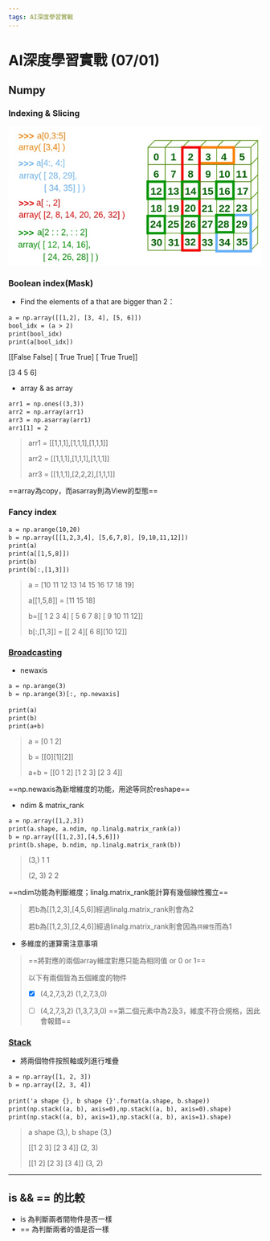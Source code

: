 ```yaml
---
tags: AI深度學習實戰
---
```

# AI深度學習實戰 (07/01)

## Numpy
### Indexing & Slicing
![](./img/Numpy1.jpg)

### Boolean index(Mask)
- Find the elements of a that are bigger than 2：
```javascript=1
a = np.array([[1,2], [3, 4], [5, 6]])
bool_idx = (a > 2)
print(bool_idx)
print(a[bool_idx]) 
```
[[False False]
 [ True  True]
 [ True  True]]
 
[3 4 5 6]

- array & as array
```javascript=1
arr1 = np.ones((3,3))
arr2 = np.array(arr1)
arr3 = np.asarray(arr1)
arr1[1] = 2
```
> arr1 = [[1,1,1],[1,1,1],[1,1,1]]
>
> arr2 = [[1,1,1],[1,1,1],[1,1,1]]
>
> arr3 = [[1,1,1],[2,2,2],[1,1,1]]

==array為copy，而asarray則為View的型態==

### Fancy index
```javascript=1
a = np.arange(10,20)
b = np.array([[1,2,3,4], [5,6,7,8], [9,10,11,12]])
print(a)
print(a[[1,5,8]])
print(b)  
print(b[:,[1,3]])
```
> a = [10 11 12 13 14 15 16 17 18 19]
> 
> a[[1,5,8]] = [11 15 18]
> 
> b=[[ 1  2  3  4]
 [ 5  6  7  8]
 [ 9 10 11 12]]
>
> b[:,[1,3]] = [[ 2  4][ 6  8][10 12]]


### [Broadcasting](https://jakevdp.github.io/PythonDataScienceHandbook/02.05-computation-on-arrays-broadcasting.html)
- newaxis
```javascript=1
a = np.arange(3)
b = np.arange(3)[:, np.newaxis]

print(a)
print(b)
print(a+b)
```
>a = [0 1 2]
>
>b = [[0][1][2]]
>
>a+b = [[0 1 2]
 [1 2 3]
 [2 3 4]]

==np.newaxis為新增維度的功能，用途等同於reshape==

- ndim & matrix_rank 
```javascript=1
a = np.array([1,2,3])
print(a.shape, a.ndim, np.linalg.matrix_rank(a))
b = np.array([[1,2,3],[4,5,6]])
print(b.shape, b.ndim, np.linalg.matrix_rank(b))
```
>(3,) 1 1
>
>(2, 3) 2 2

==ndim功能為判斷維度；linalg.matrix_rank能計算有幾個線性獨立==
> 若b為[[1,2,3],[4,5,6]]經過linalg.matrix_rank則會為2
> 
> 若b為[[1,2,3],[2,4,6]]經過linalg.matrix_rank則會因為`共線性`而為1

- 多維度的運算需注意事項
> ==將對應的兩個array維度對應只能為相同值 or 0 or 1==
> 
> 以下有兩個皆為五個維度的物件
> 
>- [x] (4,2,7,3,2)
> (1,2,7,3,0)
> 
>- [ ] (4,2,7,3,2)
>(1,3,7,3,0) 
> ==第二個元素中為2及3，維度不符合規格，因此會報錯==

### [Stack](https://blog.csdn.net/qq_17550379/article/details/78934529)
- 將兩個物件按照軸或列進行堆疊
```javascript=1
a = np.array([1, 2, 3])
b = np.array([2, 3, 4])

print('a shape {}, b shape {}'.format(a.shape, b.shape))
print(np.stack((a, b), axis=0),np.stack((a, b), axis=0).shape)
print(np.stack((a, b), axis=1),np.stack((a, b), axis=1).shape)
```
>a shape (3,), b shape (3,)
>
>[[1 2 3]
 [2 3 4]] (2, 3)
>
>[[1 2]
 [2 3]
 [3 4]] (3, 2)

---
## is && == 的比較
- is 為判斷兩者間物件是否一樣
- == 為判斷兩者的值是否一樣
